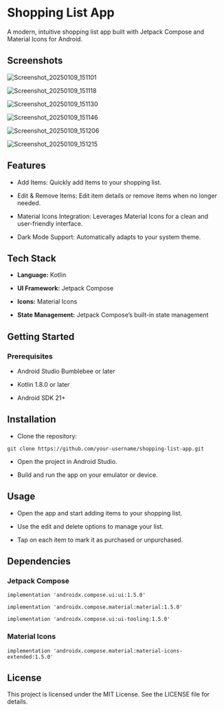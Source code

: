 
# Shopping List App

A modern, intuitive shopping list app built with Jetpack Compose and Material Icons for Android.

## Screenshots
![Screenshot_20250109_151101](https://github.com/user-attachments/assets/93aeb9c7-c272-4cef-be15-054b47cefe40)

![Screenshot_20250109_151118](https://github.com/user-attachments/assets/b5fad4c5-0b4a-4c8d-8e48-0eed112b05de)

![Screenshot_20250109_151130](https://github.com/user-attachments/assets/e5b2d1e7-bb5e-44ac-a608-ec8db4f37abd)

![Screenshot_20250109_151146](https://github.com/user-attachments/assets/eb94ec5e-b1f3-440f-8832-61b49130debf)

![Screenshot_20250109_151206](https://github.com/user-attachments/assets/3db6a13c-0b08-42bf-8a37-f2f8f02c3dec)

![Screenshot_20250109_151215](https://github.com/user-attachments/assets/fc8f01f7-d702-40eb-8b9d-bc616ca0c01e)


## Features

- Add Items: Quickly add items to your shopping list.

- Edit & Remove Items: Edit item details or remove items when no longer needed.

- Material Icons Integration: Leverages Material Icons for a clean and user-friendly interface.

- Dark Mode Support: Automatically adapts to your system theme.

## Tech Stack

- **Language:** Kotlin

- **UI Framework:** Jetpack Compose

- **Icons:** Material Icons

- **State Management:** Jetpack Compose’s built-in state management

## Getting Started

### Prerequisites

- Android Studio Bumblebee or later

- Kotlin 1.8.0 or later

- Android SDK 21+

## Installation

- Clone the repository:

`git clone https://github.com/your-username/shopping-list-app.git`

- Open the project in Android Studio.

- Build and run the app on your emulator or device.

## Usage

- Open the app and start adding items to your shopping list.

- Use the edit and delete options to manage your list.

- Tap on each item to mark it as purchased or unpurchased.


## Dependencies

### Jetpack Compose

`implementation 'androidx.compose.ui:ui:1.5.0'`

`implementation 'androidx.compose.material:material:1.5.0'`

`implementation 'androidx.compose.ui:ui-tooling:1.5.0'`

### Material Icons

`implementation 'androidx.compose.material:material-icons-extended:1.5.0'`

## License

This project is licensed under the MIT License. See the LICENSE file for details.


